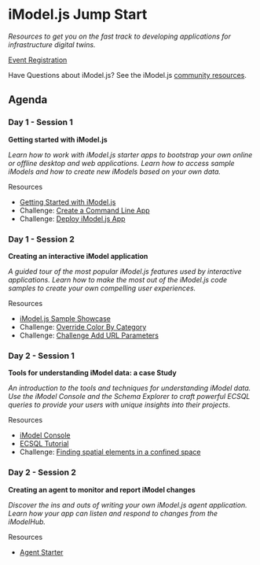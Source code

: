 # iModel.js Jump Start

*Resources to get you on the fast track to developing applications for infrastructure digital twins.*

[Event Registration](https://event.on24.com/wcc/r/2420553/611791C89EA3F242BDD030DE3F88812B/1140911)

Have Questions about iModel.js?  See the iModel.js [community resources](https://www.imodeljs.org/learning/communityresources/).

## Agenda

### Day 1 - Session 1

**Getting started with iModel.js**

*Learn how to work with iModel.js starter apps to bootstrap your own online or offline desktop and web applications.  Learn how to access sample iModels and how to create new iModels based on your own data.*

Resources

- [Getting Started with iModel.js](https://www.imodeljs.org/getting-started/)
- Challenge: [Create a Command Line App](./challenges/challenge-commandline-app)
- Challenge: [Deploy iModel.js App](./challenges/challenge-deploy-imodeljs-app.md)

### Day 1 - Session 2

**Creating an interactive iModel application**

*A guided tour of the most popular iModel.js features used by interactive applications.  Learn how to make the most out of the iModel.js code samples to create your own compelling user experiences.*

Resources
- [iModel.js Sample Showcase](https://www.imodeljs.org/sample-showcase/)
- Challenge: [Override Color By Category](./challenges/challenge-color-by-category.md)
- Challenge: [Challenge Add URL Parameters](./challenges/challenge-add-url-params.md)

### Day 2 - Session 1

**Tools for understanding iModel data: a case Study**

*An introduction to the tools and techniques for understanding iModel data.  Use the iModel Console and the Schema Explorer to craft powerful ECSQL queries to provide your users with unique insights into their projects.*

Resources

- [iModel Console](https://imodelconsole.bentley.com/)
- [ECSQL Tutorial](https://www.imodeljs.org/learning/ecsqltutorial/)
- Challenge: [Finding spatial elements in a confined space](./challenges/challenge-imodel-console.md)

### Day 2 - Session 2

**Creating an agent to monitor and report iModel changes**

*Discover the ins and outs of writing your own iModel.js agent application.  Learn how your app can listen and respond to changes from the iModelHub.*

Resources

- [Agent Starter](https://github.com/imodeljs/agent-starter)